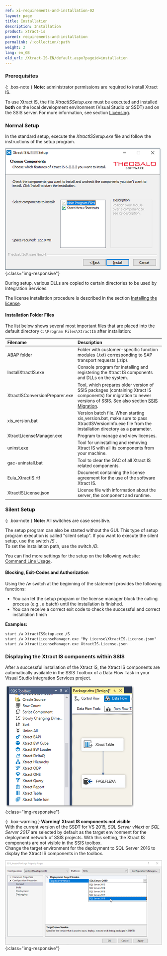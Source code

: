 ```yaml
---
ref: xi-requirements-and-installation-02
layout: page
title: Installation
description: Installation
product: xtract-is
parent: requirements-and-installation
permalink: /:collection/:path
weight: 2
lang: en_GB
old_url: /Xtract-IS-EN/default.aspx?pageid=installation
---
```

### Prerequisites

{: .box-note }
**Note:** administrator permissions are required to install Xtract IS.

To use Xtract IS, the file *XtractISSetup.exe* must be executed and installed **both** on the local development environment (Visual Studio or SSDT) and on the SSIS server. For more information, see section [Licensing](./installing-the-license).



### Normal Setup

In the standard setup, execute the *XtractISSetup.exe* file and follow the instructions of the setup program.

![XIS_Setup](/img/content/xis/xis_setup-exe.png){:class="img-responsive"}

During setup, various DLLs are copied to certain directories to be used by Integration Services. 

The license installation procedure is described in the section [Installing the license](./installing-the-license#installing-the-xtract-is-license---xtractislicensejson).


#### Installation Folder Files
The list below shows several most important files that are placed into the default directory ``C:\Program Files\XtractIS`` after installation:

|Filename | Description |
|:----|:---|
| ABAP folder | Folder with customer-specific function modules (.txt) corresponding to SAP transport requests (.zip).|
| InstallXtractIS.exe | Console program for installing and registering the Xtract IS components and DLLs on the system.|
|XtractISConversionPreparer.exe| Tool, which prepares older version of SSIS packages (containing Xtract IS components) for migration to newer versions of SSIS. See also section [SSIS Migration](./ssis-migration).|
| xis_version.bat | Version batch file. When starting xis_version.bat, make sure to pass XtractISVersionInfo.exe file from the installation directory as a parameter.|
| XtractLicenseManager.exe | Program to manage and view licenses.|
| uninst.exe | Tool for uninstalling and removing Xtract IS with all its components from your machine. |
| gac-uninstall.bat | Tool to clear the GAC of all Xtract IS related components.|
| Eula_XtractIS.rtf | Document containing the license agreement for the use of the software Xtract IS.|
| XtractISLicense.json | License file with information about the server, the component and runtime. |



### Silent Setup

{: .box-note }
**Note:** All switches are case sensitive.

The setup program can also be started without the GUI. This type of setup  program execution is called "silent setup". If you want to execute the silent setup, use the switch */S* . <br>
To set the installation path, use the switch */D*.

You can find more settings for the setup on the following website: [Command Line Usage](http://nsis.sourceforge.net/Docs/Chapter3.html#3.2.1).

#### Blocking, Exit-Codes and Authorization

Using the */w* switch at the beginning of the statement provides the following functions:
- You can let the setup program or the license manager block the calling process (e.g., a batch) until the installation is finished. 
- You can receive a correct exit code to check the successful and correct installation finish

**Examples:**
```
start /w XtractISSetup.exe /S
start /w XtractLicenseManager.exe "My License\XtractIS.License.json"
start /w XtractLicenseManager.exe XtractIS.License.json
```

### Displaying the Xtract IS components within SSIS
After a successful installation of the Xtract IS, the Xtract IS components are automatically available in the SSIS Toolbox of a Data Flow Task in your Visual Studio Integration Services project.

![XIS_SSIS_Toolbox](/img/content/XIS_SSIS_Toolbox.png){:class="img-responsive"}<br>

{: .box-warning }
**Warning! Xtract IS components not visible**<br> With the current version of the SSDT for VS 2015, *SQL Server vNext* or *SQL Server 2017* are selected by default as the target environment for the deployment network of SSIS projects.  With this setting, the Xtract IS components are not visible in the SSIS toolbox. <br> Change the target environment for the deployment to SQL Server 2016 to display the Xtract IS components in the toolbox.

![XIS_deployment_target_version_vNext](/img/content/VS_Deployment_Target.png){:class="img-responsive"}